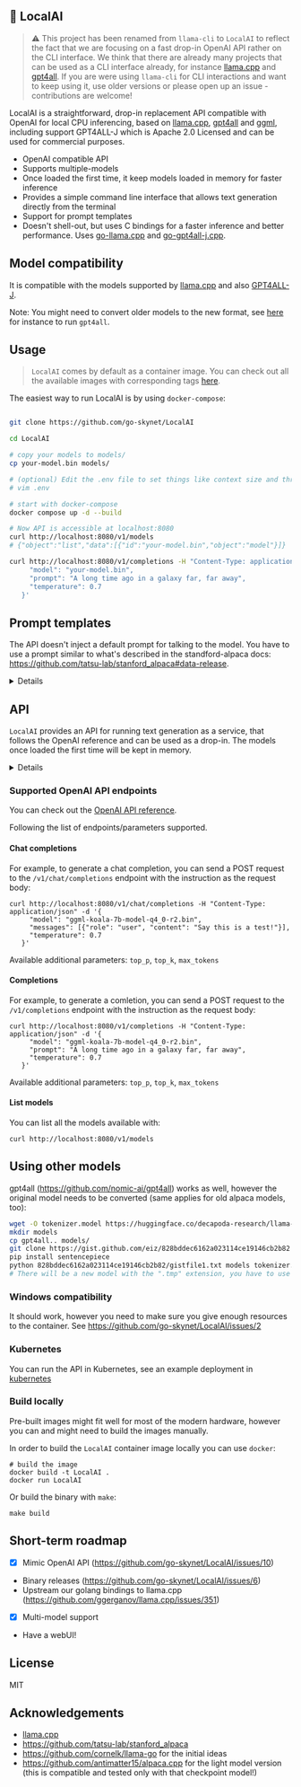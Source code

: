 ## :camel: LocalAI

> :warning: This project has been renamed from `llama-cli` to `LocalAI` to reflect the fact that we are focusing on a fast drop-in OpenAI API rather on the CLI interface. We think that there are already many projects that can be used as a CLI interface already, for instance  [llama.cpp](https://github.com/ggerganov/llama.cpp) and [gpt4all](https://github.com/nomic-ai/gpt4all). If you are were using `llama-cli` for CLI interactions and want to keep using it, use older versions or please open up an issue - contributions are welcome!

LocalAI is a straightforward, drop-in replacement API compatible with OpenAI for local CPU inferencing, based on [llama.cpp](https://github.com/ggerganov/llama.cpp), [gpt4all](https://github.com/nomic-ai/gpt4all) and [ggml](https://github.com/ggerganov/ggml), including support GPT4ALL-J which is Apache 2.0 Licensed and can be used for commercial purposes.

- OpenAI compatible API
- Supports multiple-models
- Once loaded the first time, it keep models loaded in memory for faster inference
- Provides a simple command line interface that allows text generation directly from the terminal
- Support for prompt templates
- Doesn't shell-out, but uses C bindings for a faster inference and better performance. Uses [go-llama.cpp](https://github.com/go-skynet/go-llama.cpp) and [go-gpt4all-j.cpp](https://github.com/go-skynet/go-gpt4all-j.cpp).

## Model compatibility

It is compatible with the models supported by [llama.cpp](https://github.com/ggerganov/llama.cpp) and also [GPT4ALL-J](https://github.com/nomic-ai/gpt4all).

Note: You might need to convert older models to the new format, see [here](https://github.com/ggerganov/llama.cpp#using-gpt4all) for instance to run `gpt4all`.

## Usage

> `LocalAI` comes by default as a container image. You can check out all the available images with corresponding tags [here](https://quay.io/repository/go-skynet/local-ai?tab=tags&tag=latest).

The easiest way to run LocalAI is by using `docker-compose`:

```bash

git clone https://github.com/go-skynet/LocalAI

cd LocalAI

# copy your models to models/
cp your-model.bin models/

# (optional) Edit the .env file to set things like context size and threads
# vim .env

# start with docker-compose
docker compose up -d --build

# Now API is accessible at localhost:8080
curl http://localhost:8080/v1/models
# {"object":"list","data":[{"id":"your-model.bin","object":"model"}]}

curl http://localhost:8080/v1/completions -H "Content-Type: application/json" -d '{
     "model": "your-model.bin",            
     "prompt": "A long time ago in a galaxy far, far away",
     "temperature": 0.7
   }'
```

## Prompt templates 

The API doesn't inject a default prompt for talking to the model. You have to use a prompt similar to what's described in the standford-alpaca docs: https://github.com/tatsu-lab/stanford_alpaca#data-release.

<details>
You can use a default template for every model present in your model path, by creating a corresponding file with the `.tmpl` suffix next to your model. For instance, if the model is called `foo.bin`, you can create a sibiling file, `foo.bin.tmpl` which will be used as a default prompt, for instance this can be used with alpaca:

```
Below is an instruction that describes a task. Write a response that appropriately completes the request.

### Instruction:
{{.Input}}

### Response:
```

See the [prompt-templates](https://github.com/go-skynet/LocalAI/tree/master/prompt-templates) directory in this repository for templates for most popular models.

</details>

## API

`LocalAI` provides an API for running text generation as a service, that follows the OpenAI reference and can be used as a drop-in. The models once loaded the first time will be kept in memory.

<details>
Example of starting the API with `docker`:

```bash
docker run -p 8080:8080 -ti --rm quay.io/go-skynet/local-api:latest --models-path /path/to/models --context-size 700 --threads 4
```

And you'll see:
```
┌───────────────────────────────────────────────────┐ 
│                   Fiber v2.42.0                   │ 
│               http://127.0.0.1:8080               │ 
│       (bound on host 0.0.0.0 and port 8080)       │ 
│                                                   │ 
│ Handlers ............. 1  Processes ........... 1 │ 
│ Prefork ....... Disabled  PID ................. 1 │ 
└───────────────────────────────────────────────────┘ 
```

Note: Models have to end up with `.bin` so can be listed by the `/models` endpoint.

You can control the API server options with command line arguments:

```
local-api --models-path <model_path> [--address <address>] [--threads <num_threads>]
```

The API takes takes the following parameters:

| Parameter    | Environment Variable | Default Value | Description                            |
| ------------ | -------------------- | ------------- | -------------------------------------- |
| models-path        | MODELS_PATH           |               | The path where you have models (ending with `.bin`).      |
| threads      | THREADS              | CPU cores     | The number of threads to use for text generation. |
| address      | ADDRESS              | :8080         | The address and port to listen on. |
| context-size | CONTEXT_SIZE         | 512           | Default token context size. |

Once the server is running, you can start making requests to it using HTTP, using the OpenAI API. 

</details>

### Supported OpenAI API endpoints

You can check out the [OpenAI API reference](https://platform.openai.com/docs/api-reference/chat/create). 

Following the list of endpoints/parameters supported.

#### Chat completions

For example, to generate a chat completion, you can send a POST request to the `/v1/chat/completions` endpoint with the instruction as the request body:

```
curl http://localhost:8080/v1/chat/completions -H "Content-Type: application/json" -d '{
     "model": "ggml-koala-7b-model-q4_0-r2.bin",
     "messages": [{"role": "user", "content": "Say this is a test!"}],
     "temperature": 0.7
   }'
```

Available additional parameters: `top_p`, `top_k`, `max_tokens`

#### Completions

For example, to generate a comletion, you can send a POST request to the `/v1/completions` endpoint with the instruction as the request body:
```
curl http://localhost:8080/v1/completions -H "Content-Type: application/json" -d '{
     "model": "ggml-koala-7b-model-q4_0-r2.bin",
     "prompt": "A long time ago in a galaxy far, far away",
     "temperature": 0.7
   }'
```

Available additional parameters: `top_p`, `top_k`, `max_tokens`

#### List models

You can list all the models available with:

```
curl http://localhost:8080/v1/models
```

## Using other models

gpt4all (https://github.com/nomic-ai/gpt4all) works as well, however the original model needs to be converted (same applies for old alpaca models, too):

```bash
wget -O tokenizer.model https://huggingface.co/decapoda-research/llama-30b-hf/resolve/main/tokenizer.model
mkdir models
cp gpt4all.. models/
git clone https://gist.github.com/eiz/828bddec6162a023114ce19146cb2b82
pip install sentencepiece
python 828bddec6162a023114ce19146cb2b82/gistfile1.txt models tokenizer.model
# There will be a new model with the ".tmp" extension, you have to use that one!
```

### Windows compatibility

It should work, however you need to make sure you give enough resources to the container. See https://github.com/go-skynet/LocalAI/issues/2

### Kubernetes

You can run the API in Kubernetes, see an example deployment in [kubernetes](https://github.com/go-skynet/LocalAI/tree/master/kubernetes)

### Build locally

Pre-built images might fit well for most of the modern hardware, however you can and might need to build the images manually.

In order to build the `LocalAI` container image locally you can use `docker`:

```
# build the image
docker build -t LocalAI .
docker run LocalAI
```

Or build the binary with `make`:

```
make build
```

## Short-term roadmap

- [x] Mimic OpenAI API (https://github.com/go-skynet/LocalAI/issues/10)
- Binary releases (https://github.com/go-skynet/LocalAI/issues/6)
- Upstream our golang bindings to llama.cpp (https://github.com/ggerganov/llama.cpp/issues/351)
- [x] Multi-model support
- Have a webUI!

## License

MIT

## Acknowledgements

- [llama.cpp](https://github.com/ggerganov/llama.cpp)
- https://github.com/tatsu-lab/stanford_alpaca
- https://github.com/cornelk/llama-go for the initial ideas
- https://github.com/antimatter15/alpaca.cpp for the light model version (this is compatible and tested only with that checkpoint model!)
